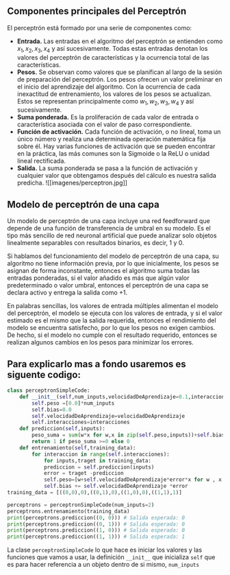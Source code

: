 ## Componentes principales del Perceptrón

El perceptrón está formado por una serie de componentes como:

- **Entrada.** Las entradas en el algoritmo del perceptrón se entienden como $x_1, x_2, x_3, x_4$ y así sucesivamente. Todas estas entradas denotan los valores del perceptrón de características y la ocurrencia total de las características.
- **Pesos.** Se observan como valores que se planifican al largo de la sesión de preparación del perceptrón. Los pesos ofrecen un valor preliminar en el inicio del aprendizaje del algoritmo. Con la ocurrencia de cada inexactitud de entrenamiento, los valores de los pesos se actualizan. Estos se representan principalmente como $w_1, w_2, w_3, w_4$ y así sucesivamente.
- **Suma ponderada.** Es la proliferación de cada valor de entrada o característica asociada con el valor de paso correspondiente.
- **Función de activación.** Cada función de activación, o no lineal, toma un único número y realiza una determinada operación matemática fija sobre él. Hay varias funciones de activación que se pueden encontrar en la práctica, las más comunes son la Sigmoide o la ReLU o unidad lineal rectificada.
- **Salida.** La suma ponderada se pasa a la función de activación y cualquier valor que obtengamos después del cálculo es nuestra salida predicha.
![[imagenes/perceptron.jpg]]
## Modelo de perceptrón de una capa

Un modelo de perceptrón de una capa incluye una red feedforward que depende de una función de transferencia de umbral en su modelo. Es el tipo más sencillo de red neuronal artificial que puede analizar solo objetos linealmente separables con resultados binarios, es decir, 1 y 0.

Si hablamos del funcionamiento del modelo de perceptrón de una capa, su algoritmo no tiene información previa, por lo que inicialmente, los pesos se asignan de forma inconstante, entonces el algoritmo suma todas las entradas ponderadas, si el valor añadido es más que algún valor predeterminado o valor umbral, entonces el perceptrón de una capa se declara activo y entrega la salida como +1.

En palabras sencillas, los valores de entrada múltiples alimentan el modelo del perceptrón, el modelo se ejecuta con los valores de entrada, y si el valor estimado es el mismo que la salida requerida, entonces el rendimiento del modelo se encuentra satisfecho, por lo que los pesos no exigen cambios. De hecho, si el modelo no cumple con el resultado requerido, entonces se realizan algunos cambios en los pesos para minimizar los errores.
## Para explicarlo mas a fondo usaremos es siguente codigo:

```python
class perceptronSimpleCode:
	def __init__(self,num_inputs,velocidadDeAprendizaje=0.1,interacciones=100):
		self.peso =[0.0]*num_inputs
		self.bias=0.0
		self.velocidadDeAprendizaje=velocidadDeAprendizaje
		self.interacciones=interacciones
	def prediccion(self,inputs):
		peso_suma = sum(w*x for w,x in zip(self.peso,inputs))+self.bias
		return 1 if peso_suma >=0 else 0
	def entrenamiento(self,training_data):
		for interaccion in range(self.interacciones):
			for inputs,traget in training_data:
			prediccion = self.prediccion(inputs)
			error = traget -prediccion
			self.peso=[w+self.velocidadDeAprendizaje*error*x for w , x in zip(self.peso,inputs)]
			self.bias += self.velocidadDeAprendizaje *error
training_data = [((0,0),0),((0,1),0),((1,0),0),((1,1),1)]

perceptrons = perceptronSimpleCode(num_inputs=2)
perceptrons.entrenamiento(training_data)
print(perceptrons.prediccion((0, 0))) # Salida esperada: 0
print(perceptrons.prediccion((0, 1))) # Salida esperada: 0
print(perceptrons.prediccion((1, 0))) # Salida esperada: 0
print(perceptrons.prediccion((1, 1))) # Salida esperada: 1
```

La clase `perceptronSimpleCode` lo que hace es iniciar los valores y las funciones que vamos a usar, la definición `__init__`  que inicializa `self` que es para hacer referencia a un objeto dentro de si mismo, `num_inputs`
